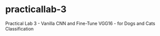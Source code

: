 # practicallab-3
Practical Lab 3 - Vanilla CNN and Fine-Tune VGG16 - for Dogs and Cats Classification
